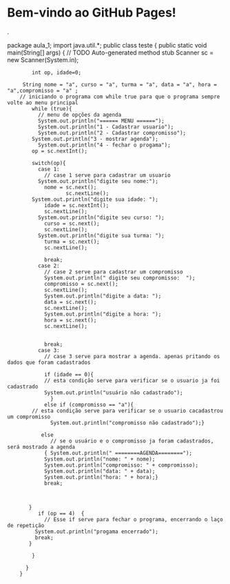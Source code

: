 <!DOCTYPE html>
<html lang="pt-BR">
<head>
<meta charset="UTF-8">
<meta name="viewport"
content="width=device-width, initial-scale=1.0">
<title>Página de Teste</title>
</head>
<body>
<h1>Bem-vindo ao GitHub Pages!</h1>
</body>
</html>.


package aula_1;
import java.util.*;
public class teste {
	public static void main(String[] args) {
		// TODO Auto-generated method stub
		 Scanner sc = new Scanner(System.in);

		    int op, idade=0;

		 String nome = "a", curso = "a", turma = "a", data = "a", hora = "a",compromisso = "a" ;
		// iniciando o programa com while true para que o programa sempre volte ao menu principal
		    while (true){
		      // menu de opções da agenda
		      System.out.println("====== MENU ======");
		      System.out.println("1 - Cadastrar usuario");
		      System.out.println("2 - Cadastrar compromisso");
		    System.out.println("3 - mostrar agenda");
		      System.out.println("4 - fechar o progama");
		    op = sc.nextInt();

		    switch(op){
		      case 1: 
		        // case 1 serve para cadastrar um usuario
		      System.out.println("digite seu nome:");
		        nome = sc.next();
		               sc.nextLine();
		    System.out.println("digite sua idade: ");
		        idade = sc.nextInt();
		        sc.nextLine();
		      System.out.println("digite seu curso: ");
		        curso = sc.next();
		        sc.nextLine();
		      System.out.println("digite sua turma: ");
		        turma = sc.next();
		        sc.nextLine();
		      
		        break;
		      case 2: 
		        // case 2 serve para cadastrar um compromisso
		        System.out.println(" digite seu compromisso:  ");
		        compromisso = sc.next();
		        sc.nextLine();
		        System.out.println("digite a data: ");
		        data = sc.next();
		        sc.nextLine();
		        System.out.println("digite a hora: ");
		        hora = sc.next();
		        sc.nextLine();
		        
		        
		        break;
		      case 3:
		        // case 3 serve para mostrar a agenda. apenas pritando os dados que foram cadastrados
		    
		        if (idade == 0){
		        // esta condição serve para verificar se o usuario ja foi cadastrado
		        System.out.println("usuário não cadastrado");
		          }
		        else if (compromisso == "a"){
		    // esta condição serve para verificar se o usuario cacadastrou um compromisso
		          System.out.println("compromisso não cadastrado");}
		          
		       else
		          // se o usuário e o compromisso ja foram cadastrados, será mostrado a agenda
		        { System.out.println(" ========AGENDA========");
		        System.out.println("nome: " + nome);
		        System.out.println("compromisso: " + compromisso);
		        System.out.println("data: " + data);
		        System.out.println("hora: " + hora);}
		        break;
		                
		      
		   
		   }
		      if (op == 4)  {
		        // Esse if serve para fechar o programa, encerrando o laço de repetição 
		     System.out.println("progama encerrado");
		     break;
		   } 
		      
		    }
		  
		  }
		}
